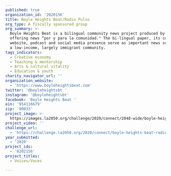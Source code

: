 ```yaml
---
published: true
organization_id: '2020156'
title: Boyle Heights Beat/Radio Pulso
org_type: A fiscally sponsored group
org_summary: >-
  Boyle Heights Beat is a bilingual community news project produced by youth,
  offering news “por y para la comunidad." The bi-lingual paper, its companion
  website, podcast and social media presence serve as important news sources in
  a low-income, largely immigrant community.
tags_indicators:
  - Creative economy
  - Teaching & mentorship
  - Arts & cultural vitality
  - Education & youth
charity_navigator_url: ''
organization_website:
  - 'https://www.boyleheightsbeat.com'
twitter: '@boyleheightsbt '
instagram: '@boyleheightsbt'
facebook: 'Boyle Heights Beat '
ein: '954116679'
zip: '90033'
project_image: >-
  https://images.la2050.org/challenge/2020/connect/2048-wide/boyle-heights-beat-radio-pulso.jpg
project_video: ''
challenge_url:
  - 'https://challenge.la2050.org/2020/connect/boyle-heights-beat-radio-pulso/'
year_submitted:
  - '2020'
project_ids:
  - '0202156'
project_titles:
  - Voices/Voces

---
```

